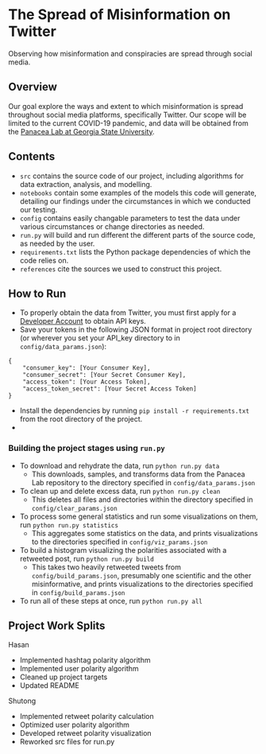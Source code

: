 
# The Spread of Misinformation on Twitter
Observing how misinformation and conspiracies are spread through social media.

## Overview

Our goal explore the ways and extent to which misinformation is spread throughout social media platforms, specifically Twitter. Our scope will be limited to the current COVID-19 pandemic, and data will be obtained from the [Panacea Lab at Georgia State University](http://www.panacealab.org/covid19/). 

## Contents

- `src` contains the source code of our project, including algorithms for data extraction, analysis, and modelling.
- `notebooks` contain some examples of the models this code will generate, detailing our findings under the circumstances in which we conducted our testing.
- `config` contains easily changable parameters to test the data under various circumstances or change directories as needed.
- `run.py` will build and run different the different parts of the source code, as needed by the user.
- `requirements.txt` lists the Python package dependencies of which the code relies on. 
- `references` cite the sources we used to construct this project.


## How to Run

- To properly obtain the data from Twitter, you must first apply for a [Developer Account](https://developer.twitter.com/en/apply-for-access) to obtain API keys.
- Save your tokens in the following JSON format in project root directory (or wherever you set your API_key directory to in `config/data_params.json`):
```
{
    "consumer_key": [Your Consumer Key],
    "consumer_secret": [Your Secret Consumer Key],
    "access_token": [Your Access Token],
    "access_token_secret": [Your Secret Access Token]
}
```
- Install the dependencies by running `pip install -r requirements.txt` from the root directory of the project.
- 
### Building the project stages using `run.py`
- To download and rehydrate the data, run `python run.py data`
	- This downloads, samples, and transforms data from the Panacea Lab repository to the directory specified in `config/data_params.json`
- To clean up and delete excess data, run `python run.py clean`
	- This deletes all files and directories within the directory specified in `config/clear_params.json`
- To process some general statistics and run some visualizations on them, run `python run.py statistics`
	- This aggregates some statistics on the data, and prints visualizations to the directories specified in `config/viz_params.json`
- To build a histogram visualizing the polarities associated with a retweeted post, run `python run.py build`
	- This takes two heavily retweeted tweets from `config/build_params.json`, presumably one scientific and the other misinformative, and prints visualizations to the directories specified in `config/build_params.json`
- To run all of these steps at once, run `python run.py all`

## Project Work Splits
Hasan
- Implemented hashtag polarity algorithm
- Implemented user polarity algorithm
- Cleaned up project targets
- Updated README

Shutong
- Implemented retweet polarity calculation
- Optimized user polarity algorithm
- Developed retweet polarity visualization
- Reworked src files for run.py
